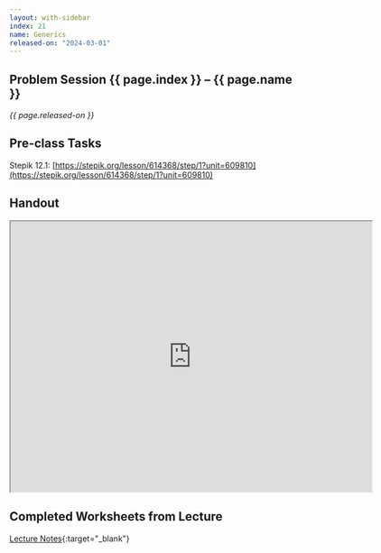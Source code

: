 ```yaml
---
layout: with-sidebar
index: 21
name: Generics
released-on: "2024-03-01"
---
```


## Problem Session {{ page.index }} – {{ page.name }}

_{{ page.released-on }}_

## Pre-class Tasks

Stepik 12.1: [https://stepik.org/lesson/614368/step/1?unit=609810](https://stepik.org/lesson/614368/step/1?unit=609810)

## Handout

<iframe src="https://drive.google.com/file/d/1bSbq4DyW2AD9vIjJNquK3UVpXyDrhQ_i/preview" width="640" height="480" allow="autoplay"></iframe>

## Completed Worksheets from Lecture

[Lecture Notes](https://drive.google.com/drive/folders/1w7ymUfF4-CTKYyUElXr2Z3wYNCgkTlB_?usp=sharing){:target="_blank"}
